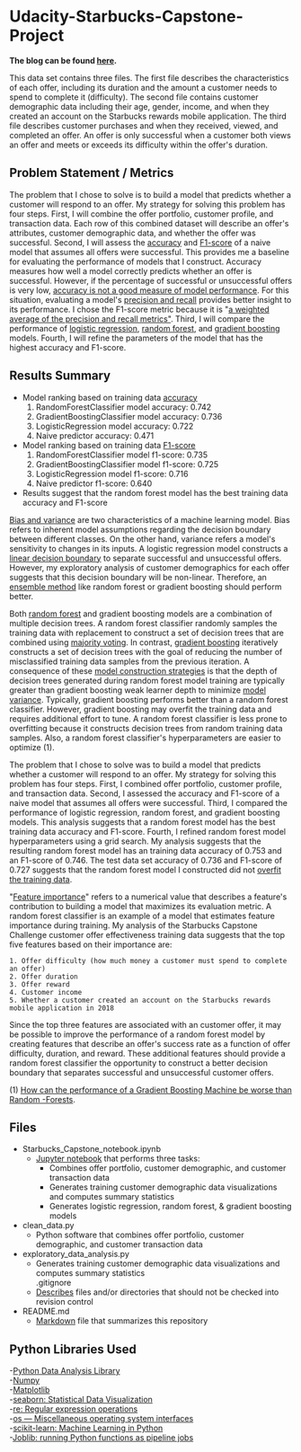 # Udacity-Starbucks-Capstone-Project
**The blog can be found [here](https://medium.com/@amirabbastahmasbi/starbucks-capstone-project-customer-offer-success-prediction-3b52c13f7896).**

This data set contains three files. The first file describes the characteristics of each offer, including its duration and the amount  a customer needs to spend to complete it (difficulty). The second file contains customer demographic data including their age, gender, income, and when they created an account on the Starbucks rewards mobile application. The third file describes customer purchases and when they received, viewed, and completed an offer. An offer is only successful when a customer both views an offer and meets or exceeds its difficulty within the offer's duration.
  
## Problem Statement / Metrics 
The problem that I chose to solve is to build a model that predicts whether a customer will respond to an offer. My strategy for solving this problem has four steps. First, I will combine the offer portfolio, customer profile, and transaction data. Each row of this combined dataset will describe an offer's attributes, customer demographic data, and whether the offer was successful. Second, I will assess the [accuracy](https://developers.google.com/machine-learning/crash-course/classification/accuracy) and [F1-score](https://scikit-learn.org/stable/modules/generated/sklearn.metrics.f1_score.html) of a naive model that assumes all offers were successful. This provides me a baseline for evaluating the performance of models that I construct. Accuracy measures how well a model correctly predicts whether an offer is successful. However, if the percentage of successful or unsuccessful offers is very low, [accuracy is not a good measure of model performance](https://www.manning.com/books/practical-data-science-with-r). For this situation, evaluating a model's [precision and recall](https://towardsdatascience.com/beyond-accuracy-precision-and-recall-3da06bea9f6c) provides better insight to its performance. I chose the F1-score metric because it is "[a weighted average of the precision and recall metrics"](https://scikit-learn.org/stable/modules/generated/sklearn.metrics.f1_score.html). Third, I will compare the performance of [logistic regression](https://towardsdatascience.com/logistic-regression-detailed-overview-46c4da4303bc), [random forest](https://towardsdatascience.com/the-random-forest-algorithm-d457d499ffcd), and [gradient boosting](https://machinelearningmastery.com/gentle-introduction-gradient-boosting-algorithm-machine-learning/) models. Fourth, I will refine the parameters of the model that has the highest accuracy and F1-score.  

## Results Summary
- Model ranking based on training data [accuracy](https://www.datarobot.com/wiki/accuracy/)  
    1. RandomForestClassifier model accuracy: 0.742
    2. GradientBoostingClassifier model accuracy: 0.736
    3. LogisticRegression model accuracy: 0.722
    4. Naive predictor accuracy: 0.471
- Model ranking based on training data [F1-score](https://en.wikipedia.org/wiki/Precision_and_recall)  
    1. RandomForestClassifier model f1-score: 0.735
    2. GradientBoostingClassifier model f1-score: 0.725
    3. LogisticRegression model f1-score: 0.716
    4. Naive predictor f1-score: 0.640
- Results suggest that the random forest model has the best training data accuracy and F1-score  

[Bias and variance](https://machinelearningmastery.com/gentle-introduction-to-the-bias-variance-trade-off-in-machine-learning/) are two characteristics of a machine learning model. Bias refers to inherent model assumptions regarding the decision boundary between different classes. On the other hand, variance refers a model's sensitivity to changes in its inputs. 
A logistic regression model constructs a [linear decision boundary](https://datascience.stackexchange.com/questions/6048/decision-tree-or-logistic-regression) to separate successful and unsuccessful offers. However, my exploratory analysis of customer demographics for each offer suggests that this decision boundary will be non-linear. Therefore, an [ensemble method](https://datascience.stackexchange.com/questions/6048/decision-tree-or-logistic-regression) like random forest or gradient boosting should perform better.

Both [random forest](http://blog.citizennet.com/blog/2012/11/10/random-forests-ensembles-and-performance-metrics) and gradient boosting models are a combination of multiple decision trees. A random forest classifier randomly samples the training data with replacement to construct a set of decision trees that are combined using [majority voting](http://blog.citizennet.com/blog/2012/11/10/random-forests-ensembles-and-performance-metrics). In contrast, [gradient boosting](http://blog.kaggle.com/2017/01/23/a-kaggle-master-explains-gradient-boosting/) iteratively constructs a set of decision trees with the goal of reducing the number of misclassified training data samples from the previous iteration. A consequence of these [model construction strategies](https://stats.stackexchange.com/questions/173390/gradient-boosting-tree-vs-random-forest) is that the depth of decision trees generated during random forest model training are typically greater than gradient boosting weak learner depth to minimize [model variance](https://stats.stackexchange.com/questions/173390/gradient-boosting-tree-vs-random-forest). Typically, gradient boosting performs better than a random forest classifier. However, gradient boosting may overfit the training data and requires additional effort to tune. A random forest classifier is less prone to overfitting because it constructs decision trees from random training data samples. Also, a random forest classifier's hyperparameters are easier to optimize (1).

The problem that I chose to solve was to build a model that predicts whether a customer will respond to an offer. My strategy for solving this problem has four steps. First, I combined offer portfolio, customer profile, and transaction data. Second, I assessed the accuracy and F1-score of a naive model that assumes all offers were successful. Third, I compared the performance of logistic regression, random forest, and gradient boosting models. This analysis suggests that a random forest model has the best training data accuracy and F1-score. Fourth, I refined random forest model hyperparameters using a grid search. My analysis suggests that the resulting random forest model has an training data accuracy of 0.753 and an F1-score of 0.746. 
The test data set accuracy of 0.736 and F1-score of 0.727 suggests that the random forest model I constructed did not [overfit the training data](https://elitedatascience.com/overfitting-in-machine-learning).  

"[Feature importance](https://towardsdatascience.com/running-random-forests-inspect-the-feature-importances-with-this-code-2b00dd72b92e)" refers to a numerical value that describes a feature's contribution to building a model that maximizes its evaluation metric. A random forest classifier is an example of a model that estimates feature importance during training. My analysis of the Starbucks Capstone Challenge customer offer effectiveness training data suggests that the top five features based on their importance are:  
  
    1. Offer difficulty (how much money a customer must spend to complete an offer)  
    2. Offer duration   
    3. Offer reward  
    4. Customer income  
    5. Whether a customer created an account on the Starbucks rewards mobile application in 2018  
    
Since the top three features are associated with an customer offer, it may be possible to improve the performance of a random forest model by creating features that describe an offer's success rate as a function of offer difficulty, duration, and reward. These additional features should provide a random forest classifier the opportunity to construct a better decision boundary that separates successful and unsuccessful customer offers.

(1) [How can the performance of a Gradient Boosting Machine be worse than Random -Forests](https://www.quora.com/How-can-the-performance-of-a-Gradient-Boosting-Machine-be-worse-than-Random-Forests).  

## Files  
- Starbucks_Capstone_notebook.ipynb  
  - [Jupyter notebook](https://jupyter.org/) that performs three tasks:  
    - Combines offer portfolio, customer demographic, and customer transaction data  
    - Generates training customer demographic data visualizations and computes summary statistics  
    - Generates logistic regression, random forest, & gradient boosting models  
- clean_data.py  
  - Python software that combines offer portfolio, customer demographic, and customer transaction data  
- exploratory_data_analysis.py  
  - Generates training customer demographic data visualizations and computes summary statistics   
.gitignore  
  - [Describes](https://git-scm.com/docs/gitignore) files and/or directories that should not be checked into revision control  
- README.md  
  - [Markdown](https://guides.github.com/features/mastering-markdown/) file that summarizes this repository  
	
## Python Libraries Used
-[Python Data Analysis Library](https://pandas.pydata.org/)  
-[Numpy](http://www.numpy.org/)  
-[Matplotlib](https://matplotlib.org/)  
-[seaborn: Statistical Data Visualization](https://seaborn.pydata.org/)  
-[re: Regular expression operations](https://docs.python.org/3/library/re.html)  
-[os — Miscellaneous operating system interfaces](https://docs.python.org/3/library/os.html)  
-[scikit-learn: Machine Learning in Python](https://scikit-learn.org/stable/)  
-[Joblib: running Python functions as pipeline jobs](https://joblib.readthedocs.io/en/latest/)  
 
